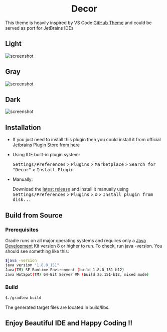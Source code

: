 <p align="center"><h1 align="center">Decor</h1></p>

<!-- Plugin description -->
This theme is heavily inspired by VS Code [GitHub Theme](https://marketplace.visualstudio.com/items?itemName=GitHub.github-vscode-theme) and could be served as port for JetBrains IDEs
<!-- Plugin description end -->

## Light

![screenshot](https://github.com/easternenterprise/Jetbrains-Theme/blob/main/readme/images/light.PNG)

## Gray

![screenshot](https://github.com/easternenterprise/Jetbrains-Theme/blob/main/readme/images/gray.PNG)

## Dark

![screenshot](https://github.com/easternenterprise/Jetbrains-Theme/blob/main/readme/images/dark.PNG)

## Installation

- If you just need to install this plugin then you could install it from official Jetbrains Plugin Store
  from [here](https://plugins.jetbrains.com/plugin)

- Using IDE built-in plugin system:

  <kbd>Settings/Preferences</kbd> > <kbd>Plugins</kbd> > <kbd>Marketplace</kbd> > <kbd>Search for "Decor"</kbd> >
  <kbd>Install Plugin</kbd>

- Manually:

  Download the [latest release](https://github.com/easternenterprise/Jetbrains-Theme/releases/latest) and install it
  manually using
  <kbd>Settings/Preferences</kbd> > <kbd>Plugins</kbd> > <kbd>⚙️</kbd> > <kbd>Install plugin from disk...</kbd>

## Build from Source

### Prerequisites

Gradle runs on all major operating systems and requires only a [Java Development](https://jdk.java.net/) Kit version 8
or higher to run. To check, run java -version. You should see something like this:

```bash
$java -version
java version "1.8.0_151"
Java(TM) SE Runtime Environment (build 1.8.0_151-b12)
Java HotSpot(TM) 64-Bit Server VM (build 25.151-b12, mixed mode)
```

### Build

```bash
$./gradlew build
```

The generated target files are located in build/libs.

## Enjoy Beautiful IDE and Happy Coding !!
